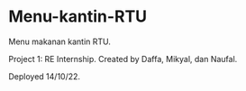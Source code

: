 # Menu-kantin-RTU
Menu makanan kantin RTU.


Project 1: RE Internship.
Created by Daffa, Mikyal, dan Naufal.

Deployed 14/10/22.
